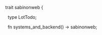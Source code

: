<p>trait sabinonweb {</p>
<p>&nbsp;&nbsp;type LotTodo;</p>
<p>&nbsp;&nbsp;fn systems_and_backend() -> sabinonweb; </p>
